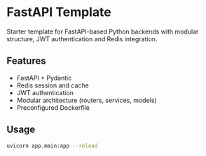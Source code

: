 # FastAPI Template

Starter template for FastAPI-based Python backends with modular structure, JWT authentication and Redis integration.

## Features

- FastAPI + Pydantic
- Redis session and cache
- JWT authentication
- Modular architecture (routers, services, models)
- Preconfigured Dockerfile

## Usage

```bash
uvicorn app.main:app --reload
